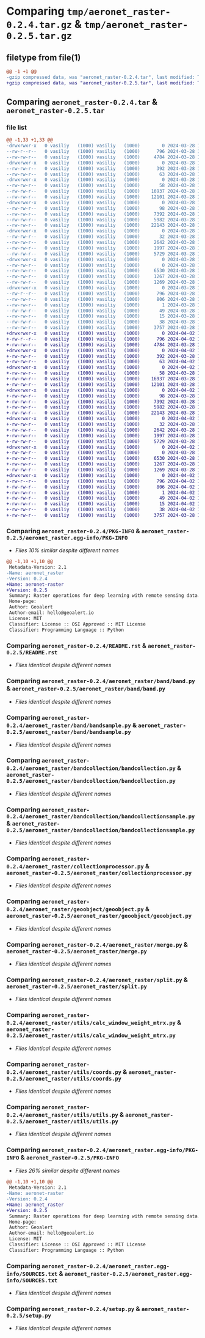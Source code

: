 # Comparing `tmp/aeronet_raster-0.2.4.tar.gz` & `tmp/aeronet_raster-0.2.5.tar.gz`

## filetype from file(1)

```diff
@@ -1 +1 @@
-gzip compressed data, was "aeronet_raster-0.2.4.tar", last modified: Thu Mar 28 14:59:49 2024, max compression
+gzip compressed data, was "aeronet_raster-0.2.5.tar", last modified: Tue Apr  2 15:39:56 2024, max compression
```

## Comparing `aeronet_raster-0.2.4.tar` & `aeronet_raster-0.2.5.tar`

### file list

```diff
@@ -1,33 +1,33 @@
-drwxrwxr-x   0 vasiliy   (1000) vasiliy   (1000)        0 2024-03-28 14:59:49.290567 aeronet_raster-0.2.4/
--rw-r--r--   0 vasiliy   (1000) vasiliy   (1000)      796 2024-03-28 14:59:49.290567 aeronet_raster-0.2.4/PKG-INFO
--rw-rw-r--   0 vasiliy   (1000) vasiliy   (1000)     4784 2024-03-28 14:57:48.000000 aeronet_raster-0.2.4/README.rst
-drwxrwxr-x   0 vasiliy   (1000) vasiliy   (1000)        0 2024-03-28 14:59:49.290567 aeronet_raster-0.2.4/aeronet_raster/
--rw-rw-r--   0 vasiliy   (1000) vasiliy   (1000)      392 2024-03-28 14:57:48.000000 aeronet_raster-0.2.4/aeronet_raster/__init__.py
--rw-rw-r--   0 vasiliy   (1000) vasiliy   (1000)       63 2024-03-28 14:57:48.000000 aeronet_raster-0.2.4/aeronet_raster/__version__.py
-drwxrwxr-x   0 vasiliy   (1000) vasiliy   (1000)        0 2024-03-28 14:59:49.290567 aeronet_raster-0.2.4/aeronet_raster/band/
--rw-rw-r--   0 vasiliy   (1000) vasiliy   (1000)       58 2024-03-28 14:57:48.000000 aeronet_raster-0.2.4/aeronet_raster/band/__init__.py
--rw-rw-r--   0 vasiliy   (1000) vasiliy   (1000)    16937 2024-03-28 14:57:48.000000 aeronet_raster-0.2.4/aeronet_raster/band/band.py
--rw-rw-r--   0 vasiliy   (1000) vasiliy   (1000)    12101 2024-03-28 14:57:48.000000 aeronet_raster-0.2.4/aeronet_raster/band/bandsample.py
-drwxrwxr-x   0 vasiliy   (1000) vasiliy   (1000)        0 2024-03-28 14:59:49.290567 aeronet_raster-0.2.4/aeronet_raster/bandcollection/
--rw-rw-r--   0 vasiliy   (1000) vasiliy   (1000)       98 2024-03-28 14:57:48.000000 aeronet_raster-0.2.4/aeronet_raster/bandcollection/__init__.py
--rw-rw-r--   0 vasiliy   (1000) vasiliy   (1000)     7392 2024-03-28 14:57:48.000000 aeronet_raster-0.2.4/aeronet_raster/bandcollection/bandcollection.py
--rw-rw-r--   0 vasiliy   (1000) vasiliy   (1000)     5982 2024-03-28 14:57:48.000000 aeronet_raster-0.2.4/aeronet_raster/bandcollection/bandcollectionsample.py
--rw-rw-r--   0 vasiliy   (1000) vasiliy   (1000)    22143 2024-03-28 14:57:48.000000 aeronet_raster-0.2.4/aeronet_raster/collectionprocessor.py
-drwxrwxr-x   0 vasiliy   (1000) vasiliy   (1000)        0 2024-03-28 14:59:49.290567 aeronet_raster-0.2.4/aeronet_raster/geoobject/
--rw-rw-r--   0 vasiliy   (1000) vasiliy   (1000)       32 2024-03-28 14:57:48.000000 aeronet_raster-0.2.4/aeronet_raster/geoobject/__init__.py
--rw-rw-r--   0 vasiliy   (1000) vasiliy   (1000)     2642 2024-03-28 14:57:48.000000 aeronet_raster-0.2.4/aeronet_raster/geoobject/geoobject.py
--rw-rw-r--   0 vasiliy   (1000) vasiliy   (1000)     1997 2024-03-28 14:57:48.000000 aeronet_raster-0.2.4/aeronet_raster/merge.py
--rw-rw-r--   0 vasiliy   (1000) vasiliy   (1000)     5729 2024-03-28 14:57:48.000000 aeronet_raster-0.2.4/aeronet_raster/split.py
-drwxrwxr-x   0 vasiliy   (1000) vasiliy   (1000)        0 2024-03-28 14:59:49.290567 aeronet_raster-0.2.4/aeronet_raster/utils/
--rw-rw-r--   0 vasiliy   (1000) vasiliy   (1000)        0 2024-03-28 14:57:48.000000 aeronet_raster-0.2.4/aeronet_raster/utils/__init__.py
--rw-rw-r--   0 vasiliy   (1000) vasiliy   (1000)     6530 2024-03-28 14:57:48.000000 aeronet_raster-0.2.4/aeronet_raster/utils/calc_window_weight_mtrx.py
--rw-rw-r--   0 vasiliy   (1000) vasiliy   (1000)     1267 2024-03-28 14:57:48.000000 aeronet_raster-0.2.4/aeronet_raster/utils/coords.py
--rw-rw-r--   0 vasiliy   (1000) vasiliy   (1000)     1269 2024-03-28 14:57:48.000000 aeronet_raster-0.2.4/aeronet_raster/utils/utils.py
-drwxrwxr-x   0 vasiliy   (1000) vasiliy   (1000)        0 2024-03-28 14:59:49.290567 aeronet_raster-0.2.4/aeronet_raster.egg-info/
--rw-r--r--   0 vasiliy   (1000) vasiliy   (1000)      796 2024-03-28 14:59:49.000000 aeronet_raster-0.2.4/aeronet_raster.egg-info/PKG-INFO
--rw-rw-r--   0 vasiliy   (1000) vasiliy   (1000)      806 2024-03-28 14:59:49.000000 aeronet_raster-0.2.4/aeronet_raster.egg-info/SOURCES.txt
--rw-rw-r--   0 vasiliy   (1000) vasiliy   (1000)        1 2024-03-28 14:59:49.000000 aeronet_raster-0.2.4/aeronet_raster.egg-info/dependency_links.txt
--rw-rw-r--   0 vasiliy   (1000) vasiliy   (1000)       49 2024-03-28 14:59:49.000000 aeronet_raster-0.2.4/aeronet_raster.egg-info/requires.txt
--rw-rw-r--   0 vasiliy   (1000) vasiliy   (1000)       15 2024-03-28 14:59:49.000000 aeronet_raster-0.2.4/aeronet_raster.egg-info/top_level.txt
--rw-rw-r--   0 vasiliy   (1000) vasiliy   (1000)       38 2024-03-28 14:59:49.290567 aeronet_raster-0.2.4/setup.cfg
--rw-rw-r--   0 vasiliy   (1000) vasiliy   (1000)     3757 2024-03-28 14:57:48.000000 aeronet_raster-0.2.4/setup.py
+drwxrwxr-x   0 vasiliy   (1000) vasiliy   (1000)        0 2024-04-02 15:39:56.838285 aeronet_raster-0.2.5/
+-rw-r--r--   0 vasiliy   (1000) vasiliy   (1000)      796 2024-04-02 15:39:56.838285 aeronet_raster-0.2.5/PKG-INFO
+-rw-rw-r--   0 vasiliy   (1000) vasiliy   (1000)     4784 2024-03-28 14:57:48.000000 aeronet_raster-0.2.5/README.rst
+drwxrwxr-x   0 vasiliy   (1000) vasiliy   (1000)        0 2024-04-02 15:39:56.838285 aeronet_raster-0.2.5/aeronet_raster/
+-rw-rw-r--   0 vasiliy   (1000) vasiliy   (1000)      392 2024-03-28 14:57:48.000000 aeronet_raster-0.2.5/aeronet_raster/__init__.py
+-rw-rw-r--   0 vasiliy   (1000) vasiliy   (1000)       63 2024-04-02 15:25:28.000000 aeronet_raster-0.2.5/aeronet_raster/__version__.py
+drwxrwxr-x   0 vasiliy   (1000) vasiliy   (1000)        0 2024-04-02 15:39:56.838285 aeronet_raster-0.2.5/aeronet_raster/band/
+-rw-rw-r--   0 vasiliy   (1000) vasiliy   (1000)       58 2024-03-28 14:57:48.000000 aeronet_raster-0.2.5/aeronet_raster/band/__init__.py
+-rw-rw-r--   0 vasiliy   (1000) vasiliy   (1000)    16937 2024-03-28 14:57:48.000000 aeronet_raster-0.2.5/aeronet_raster/band/band.py
+-rw-rw-r--   0 vasiliy   (1000) vasiliy   (1000)    12101 2024-03-28 14:57:48.000000 aeronet_raster-0.2.5/aeronet_raster/band/bandsample.py
+drwxrwxr-x   0 vasiliy   (1000) vasiliy   (1000)        0 2024-04-02 15:39:56.838285 aeronet_raster-0.2.5/aeronet_raster/bandcollection/
+-rw-rw-r--   0 vasiliy   (1000) vasiliy   (1000)       98 2024-03-28 14:57:48.000000 aeronet_raster-0.2.5/aeronet_raster/bandcollection/__init__.py
+-rw-rw-r--   0 vasiliy   (1000) vasiliy   (1000)     7392 2024-03-28 14:57:48.000000 aeronet_raster-0.2.5/aeronet_raster/bandcollection/bandcollection.py
+-rw-rw-r--   0 vasiliy   (1000) vasiliy   (1000)     5982 2024-03-28 14:57:48.000000 aeronet_raster-0.2.5/aeronet_raster/bandcollection/bandcollectionsample.py
+-rw-rw-r--   0 vasiliy   (1000) vasiliy   (1000)    22143 2024-03-28 14:57:48.000000 aeronet_raster-0.2.5/aeronet_raster/collectionprocessor.py
+drwxrwxr-x   0 vasiliy   (1000) vasiliy   (1000)        0 2024-04-02 15:39:56.838285 aeronet_raster-0.2.5/aeronet_raster/geoobject/
+-rw-rw-r--   0 vasiliy   (1000) vasiliy   (1000)       32 2024-03-28 14:57:48.000000 aeronet_raster-0.2.5/aeronet_raster/geoobject/__init__.py
+-rw-rw-r--   0 vasiliy   (1000) vasiliy   (1000)     2642 2024-03-28 14:57:48.000000 aeronet_raster-0.2.5/aeronet_raster/geoobject/geoobject.py
+-rw-rw-r--   0 vasiliy   (1000) vasiliy   (1000)     1997 2024-03-28 14:57:48.000000 aeronet_raster-0.2.5/aeronet_raster/merge.py
+-rw-rw-r--   0 vasiliy   (1000) vasiliy   (1000)     5729 2024-03-28 14:57:48.000000 aeronet_raster-0.2.5/aeronet_raster/split.py
+drwxrwxr-x   0 vasiliy   (1000) vasiliy   (1000)        0 2024-04-02 15:39:56.838285 aeronet_raster-0.2.5/aeronet_raster/utils/
+-rw-rw-r--   0 vasiliy   (1000) vasiliy   (1000)        0 2024-03-28 14:57:48.000000 aeronet_raster-0.2.5/aeronet_raster/utils/__init__.py
+-rw-rw-r--   0 vasiliy   (1000) vasiliy   (1000)     6530 2024-03-28 14:57:48.000000 aeronet_raster-0.2.5/aeronet_raster/utils/calc_window_weight_mtrx.py
+-rw-rw-r--   0 vasiliy   (1000) vasiliy   (1000)     1267 2024-03-28 14:57:48.000000 aeronet_raster-0.2.5/aeronet_raster/utils/coords.py
+-rw-rw-r--   0 vasiliy   (1000) vasiliy   (1000)     1269 2024-03-28 14:57:48.000000 aeronet_raster-0.2.5/aeronet_raster/utils/utils.py
+drwxrwxr-x   0 vasiliy   (1000) vasiliy   (1000)        0 2024-04-02 15:39:56.838285 aeronet_raster-0.2.5/aeronet_raster.egg-info/
+-rw-r--r--   0 vasiliy   (1000) vasiliy   (1000)      796 2024-04-02 15:39:56.000000 aeronet_raster-0.2.5/aeronet_raster.egg-info/PKG-INFO
+-rw-rw-r--   0 vasiliy   (1000) vasiliy   (1000)      806 2024-04-02 15:39:56.000000 aeronet_raster-0.2.5/aeronet_raster.egg-info/SOURCES.txt
+-rw-rw-r--   0 vasiliy   (1000) vasiliy   (1000)        1 2024-04-02 15:39:56.000000 aeronet_raster-0.2.5/aeronet_raster.egg-info/dependency_links.txt
+-rw-rw-r--   0 vasiliy   (1000) vasiliy   (1000)       49 2024-04-02 15:39:56.000000 aeronet_raster-0.2.5/aeronet_raster.egg-info/requires.txt
+-rw-rw-r--   0 vasiliy   (1000) vasiliy   (1000)       15 2024-04-02 15:39:56.000000 aeronet_raster-0.2.5/aeronet_raster.egg-info/top_level.txt
+-rw-rw-r--   0 vasiliy   (1000) vasiliy   (1000)       38 2024-04-02 15:39:56.838285 aeronet_raster-0.2.5/setup.cfg
+-rw-rw-r--   0 vasiliy   (1000) vasiliy   (1000)     3757 2024-03-28 14:57:48.000000 aeronet_raster-0.2.5/setup.py
```

### Comparing `aeronet_raster-0.2.4/PKG-INFO` & `aeronet_raster-0.2.5/aeronet_raster.egg-info/PKG-INFO`

 * *Files 10% similar despite different names*

```diff
@@ -1,10 +1,10 @@
 Metadata-Version: 2.1
-Name: aeronet_raster
-Version: 0.2.4
+Name: aeronet-raster
+Version: 0.2.5
 Summary: Raster operations for deep learning with remote sensing data. Based on Rasterio.
 Home-page: 
 Author: Geoalert
 Author-email: hello@geoalert.io
 License: MIT
 Classifier: License :: OSI Approved :: MIT License
 Classifier: Programming Language :: Python
```

### Comparing `aeronet_raster-0.2.4/README.rst` & `aeronet_raster-0.2.5/README.rst`

 * *Files identical despite different names*

### Comparing `aeronet_raster-0.2.4/aeronet_raster/band/band.py` & `aeronet_raster-0.2.5/aeronet_raster/band/band.py`

 * *Files identical despite different names*

### Comparing `aeronet_raster-0.2.4/aeronet_raster/band/bandsample.py` & `aeronet_raster-0.2.5/aeronet_raster/band/bandsample.py`

 * *Files identical despite different names*

### Comparing `aeronet_raster-0.2.4/aeronet_raster/bandcollection/bandcollection.py` & `aeronet_raster-0.2.5/aeronet_raster/bandcollection/bandcollection.py`

 * *Files identical despite different names*

### Comparing `aeronet_raster-0.2.4/aeronet_raster/bandcollection/bandcollectionsample.py` & `aeronet_raster-0.2.5/aeronet_raster/bandcollection/bandcollectionsample.py`

 * *Files identical despite different names*

### Comparing `aeronet_raster-0.2.4/aeronet_raster/collectionprocessor.py` & `aeronet_raster-0.2.5/aeronet_raster/collectionprocessor.py`

 * *Files identical despite different names*

### Comparing `aeronet_raster-0.2.4/aeronet_raster/geoobject/geoobject.py` & `aeronet_raster-0.2.5/aeronet_raster/geoobject/geoobject.py`

 * *Files identical despite different names*

### Comparing `aeronet_raster-0.2.4/aeronet_raster/merge.py` & `aeronet_raster-0.2.5/aeronet_raster/merge.py`

 * *Files identical despite different names*

### Comparing `aeronet_raster-0.2.4/aeronet_raster/split.py` & `aeronet_raster-0.2.5/aeronet_raster/split.py`

 * *Files identical despite different names*

### Comparing `aeronet_raster-0.2.4/aeronet_raster/utils/calc_window_weight_mtrx.py` & `aeronet_raster-0.2.5/aeronet_raster/utils/calc_window_weight_mtrx.py`

 * *Files identical despite different names*

### Comparing `aeronet_raster-0.2.4/aeronet_raster/utils/coords.py` & `aeronet_raster-0.2.5/aeronet_raster/utils/coords.py`

 * *Files identical despite different names*

### Comparing `aeronet_raster-0.2.4/aeronet_raster/utils/utils.py` & `aeronet_raster-0.2.5/aeronet_raster/utils/utils.py`

 * *Files identical despite different names*

### Comparing `aeronet_raster-0.2.4/aeronet_raster.egg-info/PKG-INFO` & `aeronet_raster-0.2.5/PKG-INFO`

 * *Files 26% similar despite different names*

```diff
@@ -1,10 +1,10 @@
 Metadata-Version: 2.1
-Name: aeronet-raster
-Version: 0.2.4
+Name: aeronet_raster
+Version: 0.2.5
 Summary: Raster operations for deep learning with remote sensing data. Based on Rasterio.
 Home-page: 
 Author: Geoalert
 Author-email: hello@geoalert.io
 License: MIT
 Classifier: License :: OSI Approved :: MIT License
 Classifier: Programming Language :: Python
```

### Comparing `aeronet_raster-0.2.4/aeronet_raster.egg-info/SOURCES.txt` & `aeronet_raster-0.2.5/aeronet_raster.egg-info/SOURCES.txt`

 * *Files identical despite different names*

### Comparing `aeronet_raster-0.2.4/setup.py` & `aeronet_raster-0.2.5/setup.py`

 * *Files identical despite different names*

